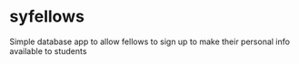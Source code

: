 # syfellows
Simple database app to allow fellows to sign up to make their personal info available to students
